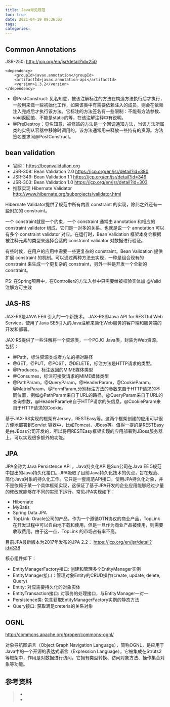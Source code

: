 ```yaml
---
title: Java常见规范
toc: true
date: 2021-04-19 09:36:03
tags:
categories:
---
```


## Common Annotations
JSR-250: http://jcp.org/en/jsr/detail?id=250

```
<dependency>
    <groupId>javax.annotation</groupId>
    <artifactId>javax.annotation-api</artifactId>
    <version>1.3.2</version>
</dependency>
```

- @PostConstruct: 见名知意，被该注解标注的方法在构造方法执行后才执行，一般用来做一些初始化工作，如果该类中有需要依赖注入的成员，则会在依赖注入完成后才执行该方法。它标注的方法签名有一些限制：不能有方法参数、void返回值、不能是static的等，在该注解注释中有说明。
- @PreDestroy：见名知意，被修饰的方法是一个回调通知方法，当该方法所属类的实例从容器中移除时调用的，该方法通常用来释放一些持有的资源。方法签名要求同@PostConstruct。

## bean validation
- 官网：https://beanvalidation.org
- JSR-308: Bean Validation 2.0      https://jcp.org/en/jsr/detail?id=380
- JSR-349: Bean Validation 1.1      https://jcp.org/en/jsr/detail?id=349
- JSR-303: Bean Validation 1.0      https://jcp.org/en/jsr/detail?id=303
- 推荐实现 Hibernate Validator       http://www.hibernate.org/subprojects/validator.html

Hibernate Validator提供了规范中所有内置 constraint 的实现，除此之外还有一些附加的 constraint。

一个 constraint就是一个约束，一个 constraint 通常由 annotation 和相应的 constraint validator 组成，它们是一对多的关系。也就是说一个 annotation 可以有多个 constraint validator 对应。在运行时，Bean Validation 框架本身会根据被注释元素的类型来选择合适的 constraint validator 对数据进行验证。

有些时候，在用户的应用中需要一些更复杂的 constraint。Bean Validation 提供扩展 constraint 的机制。可以通过两种方法去实现，一种是组合现有的 constraint 来生成一个更复杂的 constraint，另外一种是开发一个全新的 constraint。

PS: 在Spring项目中，在Controller的方法入参中只需要给被校验实体加 @Valid注解方可生效

## JAS-RS
JAX-RS是JAVA EE6 引入的一个新技术。 JAX-RS即Java API for RESTful Web Service，使用了Java SE5引入的Java注解来简化Web服务的客户端和服务端的开发和部署。

JAX-RS提供了一些注解将一个资源类，一个POJO Java类，封装为Web资源。包括：
- @Path，标注资源类或者方法的相对路径
- @GET，@PUT，@POST，@DELETE，标注方法是HTTP请求的类型。
- @Produces，标注返回的MIME媒体类型
- @Consumes，标注可接受请求的MIME媒体类型
- @PathParam，@QueryParam，@HeaderParam，@CookieParam，@MatrixParam，@FormParam,分别标注方法的参数来自于HTTP请求的不同位置，例如@PathParam来自于URL的路径，@QueryParam来自于URL的查询参数，@HeaderParam来自于HTTP请求的头信息，@CookieParam来自于HTTP请求的Cookie。

基于JAX-RS实现的框架有Jersey，RESTEasy等。这两个框架创建的应用可以很方便地部署到Servlet 容器中，比如Tomcat，JBoss等。值得一提的是RESTEasy是由JBoss公司开发的，所以将用RESTEasy框架实现的应用部署到JBoss服务器上，可以实现很多额外的功能。

## JPA
JPA全称为Java Persistence API ，Java持久化API是Sun公司在Java EE 5规范中提出的Java持久化接口。JPA吸取了目前Java持久化技术的优点，旨在规范、简化Java对象的持久化工作。它只是一套规范API接口，使用JPA持久化对象，并不是依赖于某一个具体框架实现，这保证了基于JPA开发的企业应用能够经过少量的修改就能够在不同的实现下运行。常见JPA实现如下：
- Hibernate
- MyBatis
- Spring Data JPA
- TopLink: Oracle公司的产品，作为一个遵循OTN协议的商业产品，TopLink 在开发过程中可以自由地下载和使用，但是一旦作为商业产品被使用，则需要收取费用。由于这一点，TopLink 的市场占有率不高。

目前JPA最新版本为2017年发布的JPA 2.2： https://jcp.org/en/jsr/detail?id=338

核心组件如下：
- EntityManagerFactory接口: 创建和管理多个EntityManager实例
- EntityManager接口：管理对象Entity的CRUD操作(create, update, delete, Query)
- Entity: 对应需要持久化的对象实体
- EntityTransaction接口: 对事务的处理接口，与EntityManager一对一
- Persistence类: 包含获取EntityManagerFactory实例的静态方法
- Query接口: 获取满足creteria的关系对象

## OGNL
http://commons.apache.org/proper/commons-ognl/

对象导航图语言（Object Graph Navigation Language），简称OGNL，是应用于Java中的一个开源的表达式语言（Expression Language），它被集成在Struts2等框架中，作用是对数据进行访问，它拥有类型转换、访问对象方法、操作集合对象等功能。

## 参考资料
> - []()
> - []()
